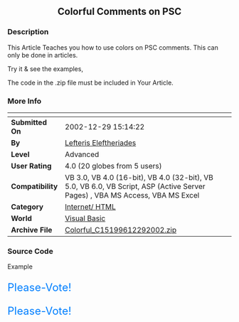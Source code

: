 ﻿<div align="center">

## Colorful Comments on PSC


</div>

### Description

This Article Teaches you how to use colors on PSC comments. This can only be done in articles.

Try it & see the examples,

The code in the .zip file must be included in Your Article.
 
### More Info
 


<span>             |<span>
---                |---
**Submitted On**   |2002-12-29 15:14:22
**By**             |[Lefteris Eleftheriades](https://github.com/Planet-Source-Code/PSCIndex/blob/master/ByAuthor/lefteris-eleftheriades.md)
**Level**          |Advanced
**User Rating**    |4.0 (20 globes from 5 users)
**Compatibility**  |VB 3\.0, VB 4\.0 \(16\-bit\), VB 4\.0 \(32\-bit\), VB 5\.0, VB 6\.0, VB Script, ASP \(Active Server Pages\) , VBA MS Access, VBA MS Excel
**Category**       |[Internet/ HTML](https://github.com/Planet-Source-Code/PSCIndex/blob/master/ByCategory/internet-html__1-34.md)
**World**          |[Visual Basic](https://github.com/Planet-Source-Code/PSCIndex/blob/master/ByWorld/visual-basic.md)
**Archive File**   |[Colorful\_C15199612292002\.zip](https://github.com/Planet-Source-Code/lefteris-eleftheriades-colorful-comments-on-psc__1-41963/archive/master.zip)





### Source Code

<STYLE type=text/css>
 .CRed {COLOR: #FF0000}
 .COrange {COLOR: #FF7F00}
 .CYellow {COLOR: #FFFF00}
 .COlive {COLOR: #7FFF00}
 .CGreen {COLOR: #00FF00}
 .CCyanGreen {COLOR: #00FF7F}
 .CCyan {COLOR: #00FFFF}
 .CSkyBlue {COLOR: #007FFF}
 .CBlue {COLOR: #0000FF}
 .CMagentaBlue {COLOR: #7F00FF}
 .CMagenta {COLOR: #FF00FF}
 .CPink {COLOR: #FF007F}
 .CBlack {COLOR: #000000}
 .CWhite {COLOR: #FFFFFF}
 .CDarkGray {COLOR: #7F7F7F}
 .CGray {COLOR: #999999}
 .BRed {BACKGROUND-COLOR: #FF0000}
 .BOrange {BACKGROUND-COLOR: #FF7F00}
 .BYellow {BACKGROUND-COLOR: #FFFF00}
 .BOlive {BACKGROUND-COLOR: #7FFF00}
 .BGreen {BACKGROUND-COLOR: #00FF00}
 .BCyanGreen {BACKGROUND-COLOR: #00FF7F}
 .BCyan {BACKGROUND-COLOR: #00FFFF}
 .BSkyBlue {BACKGROUND-COLOR: #007FFF}
 .BBlue {BACKGROUND-COLOR: #0000FF}
 .BMagentaBlue {BACKGROUND-COLOR: #7F00FF}
 .BMagenta {BACKGROUND-COLOR: #FF00FF}
 .BPink {BACKGROUND-COLOR: #FF007F}
 .BBlack {BACKGROUND-COLOR: #000000}
 .BWhite {BACKGROUND-COLOR: #FFFFFF}
 .BDarkGray {BACKGROUND-COLOR: #7F7F7F}
 .BGray {BACKGROUND-COLOR: #999999}
 .S8 {FONT-SIZE: 8pt}
 .S10 {FONT-SIZE: 10pt}
 .S12 {FONT-SIZE: 12pt}
 .S14 {FONT-SIZE: 14pt}
 .S16 {FONT-SIZE: 16pt}
 .S18 {FONT-SIZE: 18pt}
 .S24 {FONT-SIZE: 24pt}
 .S36 {FONT-SIZE: 36pt}
 .WBold {FONT-WEIGHT: bold}
 .WItalic {font-style:italic}
 .WUnderline { text-decoration: underline }
 .FWingdings3 { font-family: Wingdings 3 }
 .FWingdings2 { font-family: Wingdings 2 }
 .FWingdings { font-family: Wingdings }
 .FWebdings { font-family: Webdings }
 .FFixedSys { font-family: Fixedsys }
 .FTimesNewRoman { font-family: Times New Roman }
 .FCourier { font-family: Courier New }
 .TerminalGreek { font-family: Terminal Greek 737 (437G) }
 .FArialUnicode { font-family: Arial Unicode MS }
 .FTerminal { font-family: Terminal }
 .CR { font-family: Fixedsys FONT-SIZE: 16pt BACKGROUND-COLOR: #999999 COLOR: #FFFFFF }
</STYLE>
Example
<p><p class="CSkyBlue S18">Please-Vote!</p></p>
<p class="CSkyBlue S18">Please-Vote!</p>

